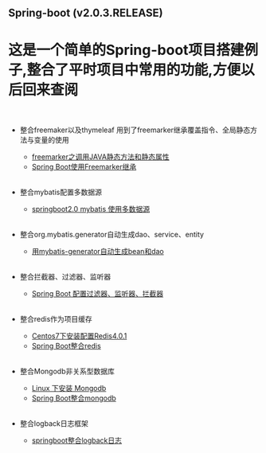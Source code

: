 Spring-boot  (v2.0.3.RELEASE)
--
# 这是一个简单的Spring-boot项目搭建例子,整合了平时项目中常用的功能,方便以后回来查阅<br><br>

* 整合freemaker以及thymeleaf 用到了freemarker继承覆盖指令、全局静态方法与变量的使用<br>

  * [freemarker之调用JAVA静态方法和静态属性](https://blog.csdn.net/u014512645/article/details/51240492)<br>
  * [Spring Boot使用Freemarker继承](https://www.cnblogs.com/gantoday/p/7854096.html)<br><br>
  
* 整合mybatis配置多数据源<br>

  * [springboot2.0 mybatis 使用多数据源](https://winterchen.com/2018/05/30/spring-boot-mybatis-mutil-database/)<br><br>
  
* 整合org.mybatis.generator自动生成dao、service、entity<br>

  * [用mybatis-generator自动生成bean和dao](https://blog.csdn.net/u011493599/article/details/53928379)<br><br>
  
* 整合拦截器、过滤器、监听器<br>

  * [Spring Boot 配置过滤器、监听器、拦截器](https://blog.csdn.net/gfd54gd5f46/article/details/75022305)<br><br>
  
* 整合redis作为项目缓存<br>

  * [Centos7下安装配置Redis4.0.1](https://blog.csdn.net/u011342403/article/details/78572313)<br>
  * [Spring Boot整合redis](https://blog.csdn.net/qq_28009065/article/details/79062130)<br><br>
  
* 整合Mongodb非关系型数据库<br>

  * [Linux 下安装 Mongodb](https://www.cnblogs.com/grimm/p/5301135.html)<br>
  * [Spring Boot整合mongodb](https://blog.csdn.net/yuanhenglizhen110/article/details/78586626)<br><br>
  
* 整合logback日志框架<br>

  * [springboot整合logback日志](https://blog.csdn.net/zl_1079167478/article/details/72396066)
